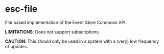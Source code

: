 # esc-file
File based implementation of the Event Store Commons API.

**LIMITATIONS**: Does not support subscriptions.

**CAUTION**: This should only be used in a system with a (very) low frequency of updates. 